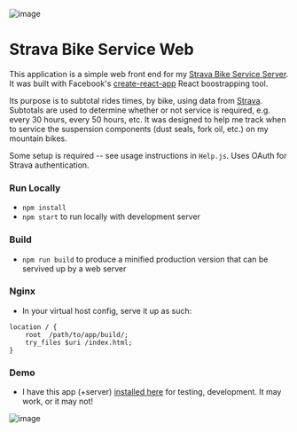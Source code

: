 ![image](http://motivate.apphb.com/Images/api_logo_pwrdBy_strava_stack_gray.png?raw=true)

# Strava Bike Service Web

This application is a simple web front end for my [Strava Bike Service Server](https://github.com/clarkritchie/strava-bike-service-server).  It was built with Facebook's [create-react-app](https://github.com/facebookincubator/create-react-app) React boostrapping tool.

Its purpose is to subtotal rides times, by bike, using data from [Strava](http://www.strava.com).  Subtotals are used to determine whether or not service is required, e.g. every 30 hours, every 50 hours, etc.  It was designed to help me track when to service the suspension components (dust seals, fork oil, etc.) on my mountain bikes.

Some setup is required -- see usage instructions in `Help.js`.  Uses OAuth for Strava authentication.

### Run Locally
* `npm install`
* `npm start` to run locally with development server

### Build
* `npm run build` to produce a minified production version that can be servived up by a web server

### Nginx
* In your virtual host config, serve it up as such:
```
location / {
    root  /path/to/app/build/;
    try_files $uri /index.html;
}
```

### Demo
* I have this app (+server) [installed here](https://sbs.everylayer.io) for testing, development.  It may work, or it may not!

![image](http://g.recordit.co/EZECP0qG33.gif)
